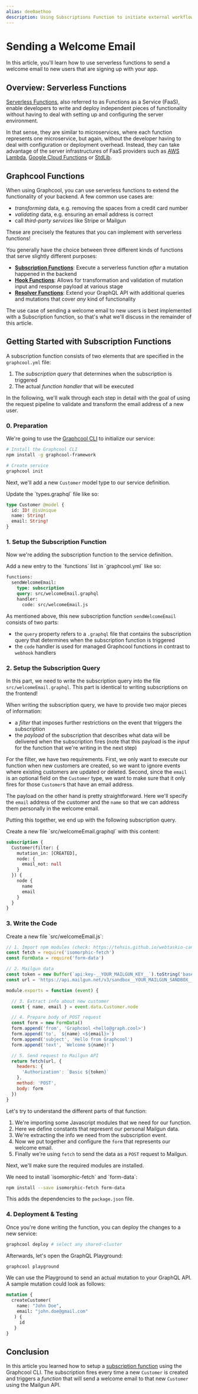 ```yaml
---
alias: dee0aethoo
description: Using Subscriptions Function to initiate external workflows
---
```


# Sending a Welcome Email

In this article, you'll learn how to use serverless functions to send a welcome email to new users that are signing up with your app.

## Overview: Serverless Functions

[Serverless Functions](https://en.wikipedia.org/wiki/Serverless_computing), also referred to as Functions as a Service (FaaS), enable developers to write and deploy independent pieces of functionality without having to deal with setting up and configuring the server environment.

In that sense, they are similar to microservices, where each function represents one microservice, but again, without the developer having to deal with configuration or deployment overhead. Instead, they can take advantage of the server infrastructures of FaaS providers such as [AWS Lambda](https://serverless.com/framework/docs/providers/aws/guide/functions/), [Google Cloud Functions](https://cloud.google.com/functions/) or [StdLib](https://stdlib.com/).


## Graphcool Functions

When using Graphcool, you can use serverless functions to extend the functionality of your backend. A few common use cases are:

- _transforming_ data, e.g. removing the spaces from a credit card number
- _validating_ data, e.g. ensuring an email address is correct
- call _third-party services_ like Stripe or Mailgun

These are precisely the features that you can implement with serverless functions!

You generally have the choice between three different kinds of functions that serve slightly different purposes:

- [**Subscription Functions**](!alias-bboghez0go): Execute a serverless function _after_ a mutation happened in the backend
- [**Hook Functions**](!alias-pa6guruhaf): Allows for transformation and validation of mutation input and response payload at various stage
- [**Resolver Functions**](!alias-su6wu3yoo2): Extend your GraphQL API with additional queries and mutations that cover _any_ kind of functionality

The use case of sending a welcome email to new users is best implemented with a Subscription function, so that's what we'll discuss in the remainder of this article.


## Getting Started with Subscription Functions

A subscription function consists of two elements that are specified in the `graphcool.yml` file:

1. The _subscription query_ that determines when the subscription is triggered
2. The actual _function handler_ that will be executed

In the following, we'll walk through each step in detail with the goal of using the request pipeline to validate and transform the email address of a new user.

### 0. Preparation

<Instruction>

We're going to use the [Graphcool CLI](https://www.npmjs.com/package/graphcool) to initialize our service:

```sh
# Install the Graphcool CLI
npm install -g graphcool-framework

# Create service
graphcool init
```

</Instruction>

Next, we'll add a new `Customer` model type to our service definition.

<Instruction>
Update the `types.graphql` file like so:

```graphql
type Customer @model {
  id: ID! @isUnique
  name: String!
  email: String!
}
```
</Instruction>

### 1. Setup the Subscription Function

Now we're adding the subscription function to the service definition.

<Instruction>
Add a new entry to the `functions` list in `graphcool.yml` like so:

```graphql
functions:
  sendWelcomeEmail:
    type: subscription
    query: src/welcomeEmail.graphql
    handler:
      code: src/welcomeEmail.js
```
</Instruction>

As mentioned above, this new subscription function `sendWelcomeEmail` consists of two parts:

* the `query` property refers to a `.graphql` file that contains the subscription query that determines when the subscription function is triggered
* the `code` handler is used for managed Graphcool functions in contrast to `webhook` handlers

### 2. Setup the Subscription Query

In this part, we need to write the subscription query into the file `src/welcomeEmail.graphql`. This part is identical to writing subscriptions on the frontend!

When writing the subscription query, we have to provide two major pieces of information:

- a _filter_ that imposes further restrictions on the event that triggers the subscription
- the _payload_ of the subscription that describes what data will be delivered when the subscription fires (note that this payload is the _input_ for the function that we're writing in the next step)

For the filter, we have two requirements. First, we only want to execute our function when new customers are created, so we want to ignore events where existing customers are updated or deleted. Second, since the `email` is an optional field on the `Customer` type, we want to make sure that it only fires for those `Customer`s that have an email address.

The payload on the other hand is pretty straightforward. Here we'll specify the `email` address of the customer and the `name` so that we can address them personally in the welcome email.

Putting this together, we end up with the following subscription query.

<Instruction>
Create a new file `src/welcomeEmail.graphql` with this content:

```graphql
subscription {
  Customer(filter: {
    mutation_in: [CREATED],
    node: {
      email_not: null
    }
  }) {
    node {
      name
      email
    }
  }
}
```
</Instruction>

### 3. Write the Code

<Instruction>
Create a new file `src/welcomeEmail.js`:

```js
// 1. Import npm modules (check: https://tehsis.github.io/webtaskio-canirequire/)
const fetch = require('isomorphic-fetch')
const FormData = require('form-data')

// 2. Mailgun data
const token = new Buffer(`api:key-__YOUR_MAILGUN_KEY__`).toString('base64')
const url = 'https://api.mailgun.net/v3/sandbox__YOUR_MAILGUN_SANDBOX__.mailgun.org/messages'

module.exports = function (event) {

  // 3. Extract info about new customer
  const { name, email } = event.data.Customer.node

  // 4. Prepare body of POST request
  const form = new FormData()
  form.append('from', 'Graphcool <hello@graph.cool>')
  form.append('to', `${name} <${email}>`)
  form.append('subject', 'Hello from Graphcool')
  form.append('text', `Welcome ${name}!`)

  // 5. Send request to Mailgun API
  return fetch(url, {
    headers: {
      'Authorization': `Basic ${token}`
    },
    method: 'POST',
    body: form
  })
}
```
</Instruction>

Let's try to understand the different parts of that function:

1. We're importing some Javascript modules that we need for our function.
2. Here we define constants that represent our personal Mailgun data.
3. We're extracting the info we need from the subscription event.
4. Now we put together and configure the `form` that represents our welcome email.
5. Finally we're using `fetch` to send the data as a `POST` request to Mailgun.

Next, we'll make sure the required modules are installed.

<Instruction>
We need to install `isomorphic-fetch` and `form-data`:

```sh
npm install --save isomorphic-fetch form-data
```

This adds the dependencies to the `package.json` file.
</Instruction>

### 4. Deployment & Testing

Once you're done writing the function, you can deploy the changes to a new service:

```sh
graphcool deploy # select any shared-cluster
```

Afterwards, let's open the GraphQL Playground:

```sh
graphcool playground
```

We can use the Playground to send an actual mutation to your GraphQL API. A sample mutation could look as follows:

   ```graphql
   mutation {
     createCustomer(
       name: "John Doe",
       email: "john.doe@gmail.com"
      ) {
        id
      }
   }
   ```

## Conclusion

In this article you learned how to setup a [subscription function](!alias-bboghez0go) using the Graphcool CLI. The subscription fires every time a new `Customer` is created and triggers a _function_ that will send a welcome email to that new `Customer` using the Mailgun API.
